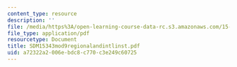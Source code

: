 ```yaml
---
content_type: resource
description: ''
file: /media/https%3A/open-learning-course-data-rc.s3.amazonaws.com/15-343-managing-transformations-in-work-organizations-and-society-spring-2002/a72322a2006ebdc8c770c3e249c60725_SDM15343mod9regionalandintlinst.pdf
file_type: application/pdf
resourcetype: Document
title: SDM15343mod9regionalandintlinst.pdf
uid: a72322a2-006e-bdc8-c770-c3e249c60725
---
```

